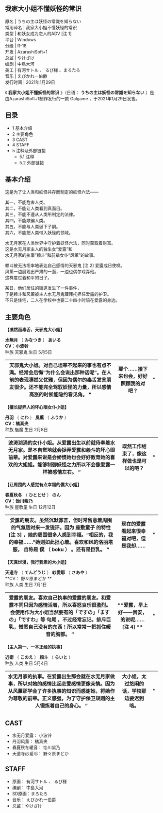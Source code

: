 我家大小姐不懂妖怪的常识  
---  
原名  |  うちの主は妖怪の常識を知らない   
常用译名  |  我家大小姐不懂妖怪的常识   
类型  |  和妖女成为恋人的ADV  [注 1]   
平台  |  Windows   
分级  |  R-18   
开发  |  AzarashiSoft+1   
总监  |  やけざけ   
编剧  |  中島大河   
美工  |  有河サトル  、  るび様  、まろたろ   
音乐  |  えびかれー伯爵   
发行时间  |  2021年1月29日   
  
《 **我家大小姐不懂妖怪的常识** 》（日语：  **うちの主は妖怪の常識を知らない** ）是由AzarashiSoft+1制作发行的一款
Galgame  ，于2021年1月29日发售。

##  目录

  * 1  基本介绍 
  * 2  主要角色 
  * 3  CAST 
  * 4  STAFF 
  * 5  注释及外部链接 
    * 5.1  注释 
    * 5.2  外部链接 

##  基本介绍

这是为了让人类和妖怪共存而制定的妖怪六法——

其一，不能危害人类。  
其二，不能让人类看到真面目。  
其三，不能不遵从人类所制定的法律。  
其四，不能欺骗人类。  
其五，不能与人类诞下子嗣。  
其六，不能把人类带入妖怪的领域。

水无月家在人类世界中守护着妖怪六法，同时获取着财富。  
这是水无月家主人的独生女“爱露”和  
水无月家的执事“赖斗”和前辈女仆“风薰”的故事。

赖斗被无法坦率地表达自己感情的天邪鬼  [注 2]  爱露成日使唤。  
风薰一边展现出严肃的一面，一边也偶尔戏弄他。  
这样度过着和平的日子。

某日，他们居住的街道发生了一件事件，  
于是赖斗和风薰被主人水无月鬼藏拜托担任爱露的护卫。  
不只是住宅，二人在学校中也要二十四小时陪在爱露的身边。

##  主要角色

**【凛然而毒舌，天邪鬼大小姐】**

**水無月** （  **みなつき** ）  **あいる**  
**CV：小波铃**  
种族  天邪鬼  生日  5月5日

天邪鬼大小姐。对自己坦率不起来的事也有点不满。经常会后悔“为什么会说出那种话呢”。在人前的表现凛然又优雅，但因为偶尔的毒舌发言朋友很少。还不能完全驾驭妖怪的力量，所以感情高涨的时候能隐约看见角。  “  |  **那个……接下来也会，好好照顾我的对吧？** |  ”   
---|---|---  
  
**【擅长捉弄人的坏心眼女仆小姐】**

**丹羽** （  **にわ** ）  **風薰** （  **ふうか** ）  
**CV：橘真央**  
种族  魅魔  生日  2月8日

波涛汹涌的女仆小姐。从爱露出生以前就侍奉着水无月家。是不自觉地就会捉弄爱露和赖斗的坏心眼前辈。对爱露来说是会娇惯她也会好好教育她的喜欢的大姐姐。能够制御妖怪之力所以不会像爱露一样被感情左右。  “  |  **既然工作结束了，像这样做也是可以的吧？** |  ”   
---|---|---  
  
**【让周围的人感觉有点幸福的僕大小姐】**

**春夏秋冬** （  **ひととせ** ）  **のん**  
**CV：饴川紫乃**  
种族  屋敷童  生日  12月12日

爱露的朋友。虽然沉默寡言，但时常留意着周围的气氛适时来一发锐评。因为  座敷童子  的特性  [注 3]  ，她的周围很多人感到幸福。“相反的，我的幸福……”她则如此担心着。喜欢和风的洛丽塔服，  自称是  僕  （  boku  ）  。还有是巨乳。  “  |  **现在的爱露看起来很幸福对吧，但是我却……** |  ”   
---|---|---  
  
**【天真烂漫，我行我素的大小姐】**

**天道寺** （  **てんどうじ** ）  **紗愛耶** （  **さあや** ）  
**CV： 野々原まどか  **  
种族  人类  生日  7月1日

爱露的朋友。喜欢自己执事的爱露的朋友。和爱露不同只因为感情活着，所以喜怒哀乐很激烈。会使用作为大小姐当然要有的「ですの」「ますの」「ですわ」等  句尾  ，不过经常忘记。排斥巨乳，憎恶自己没有的东西！所以常常一把抓住暖音的胸部。  “  |  **爱露，早上好——贵安，的说呢…… [注 4]  ** |  ”   
---|---|---  
  
**【主人第一、一本正经的执事】**

**近衛** （  **このえ** ）  **頼斗** （  **らいと** ）  
种族  人类  生日  5月4日

水无月家的执事。在爱露出生那会就在水无月家做事，所以对她的感情比起恋爱感情更像亲情。因为从风薰那学会了许多执事的知识而感谢她，将她作为尊敬的前辈。正义感强，为了守护保卫规则的主人锻炼着自己的身心。  “  |  **大小姐，太过悠闲的话，学校那边要迟到咯。** |  ”   
---|---|---  
  
##  CAST

  * 水无月爱露：  小波铃 
  * 丹羽风薰：  橘真央 
  * 春夏秋冬暖音：  饴川紫乃 
  * 天道寺纱爱耶：  野々原まどか 

##  STAFF

  * 原画：  有河サトル  、  るび様 
  * 编剧：  中島大河 
  * SD原画：まろたろ 
  * 音乐：  えびかれー伯爵 
  * 总监：やけざけ 